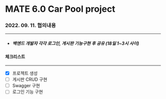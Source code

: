 # MATE 6.0 Car Pool project

### 2022. 09. 11. 협의내용

---

- ##### 백엔드 개발자 각각 로그인, 게시판 기능구현 후 공유 (18일 1~3시 사이)

#### 체크리스트

---

- [x] 프로젝트 생성
- [ ] 게시판 CRUD 구현
- [ ] Swagger 구현
- [ ] 로그인 기능 구현
